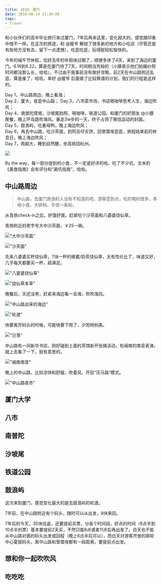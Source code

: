 ```yaml
---
title: 2018，厦门
date: 2018-06-24 17:30:09
tags:
- travel
---
```


和小伙伴们的高中毕业旅行来过厦门，7年后再来这里，变化超大的，感觉跟印象中很不一样。在这次的旅途，和 @猩爷 解锁了很多新的地方和小吃店（尽管还是有些地方没有去，留下一点遗憾），吃逛吃逛，玩得挺轻松愉快的。

今年的端午节休假，恰好去年的年假快过期了，顺便多休了4天，来到了海边的厦门。6.16到6.22，算是在厦门待了7天，时间相当充裕的（小豚表示他们拍婚纱照时间都没那么长，哈哈）。不过由于我事前没有做好攻略，前2天在中山路附近乱逛，算是废了，哈哈，幸好 @猩爷 后面做了比较靠谱的计划，我们的行程是这样的。

Day 1，中山路周边，晚上看海；  
Day 2，厦大，夜逛中山路；
Day 3，八市菜市场，书店喝咖啡思考人生，海边吹风；  
Day 4，南普陀爬坡，沙坡尾拍照、喝咖啡，铁道公园，和厦门的好朋友 @小豚 聚餐，晚上环岛路吹海风。暴走3w步的一天，终于占领了微信运动的封面。  
Day 5，鼓浪屿，吃姜母鸭，晚上海边吹风；  
Day 6，再去中山路，吃沙茶面，到阿吉仔买饼，回曾厝垵逛逛，旅程结束前的休息日，晚上海边吹风；  
Day 7，雨超大，睡到自然醒，坐高铁回杭州。

![](http://sinacloud.net/woodysblog/xiamen-2018/DSC07441.jpg)

By the way，每一部分提到的小食，不一定是好评的哈，吃了不少坑，文末的《美食指南》会有评分和“避坑指南”，哈哈。

## 中山路周边

> 中山路，去厦门旅游的人没有不知道的吧，游客签到点，吃的喝的很多，本地小食、大排档、手信一条街。

从青旅check-in之后，好饿好饿，赶紧吃个沙茶面和八婆婆烧仙草。

青旅附近的老字号大中沙茶面，￥25一碗。

!["大中沙茶面"](http://sinacloud.net/woodysblog/xiamen-2018/zhongshanRoad_shachamiandian.jpg)

!["沙茶面"](http://sinacloud.net/woodysblog/xiamen-2018/zhongshanRoad_shachamian.jpg)

先来八婆婆买杯烧仙草，7块一杯的蜂蜜/奶茶烧仙草，太有性价比了，味道又好，几乎每天都要买一杯，超满足。

!["八婆婆烧仙草"](http://sinacloud.net/woodysblog/xiamen-2018/bapopo.jpg)

!["烧仙草本草"](http://sinacloud.net/woodysblog/xiamen-2018/shaoxiancao.jpg)

晚餐后，天还没黑，赶紧来海边看一会海，吹吹海风。

!["中山路出来的海边"](http://sinacloud.net/woodysblog/xiamen-2018/zhongshanroad_harbor.jpg)

!["轮渡"](http://sinacloud.net/woodysblog/xiamen-2018/zhongshanRoad_lundu.JPG)

快要离开码头的时候，可能快要下雨了，夕阳特别美。

!["日落"](http://sinacloud.net/woodysblog/xiamen-2018/zhongshanRoad_sunset.JPG)

中山路有一间新华书店，刚好碰到上面的茶馆新开张搞活动，有闽南的南音表演，就上去看了一下，挺有意思的。

!["闽南南音"](http://sinacloud.net/woodysblog/xiamen-2018/nanyin.jpg)

晚上的中山路，比较凉快和舒服，吹着风，开启“压马路”模式。

!["中山路夜市"](http://sinacloud.net/woodysblog/xiamen-2018/zhongshanRoad_nightMarket.jpg)

## 厦门大学

## 八市

## 南普陀

## 沙坡尾

## 铁道公园

## 鼓浪屿

这次来到厦门，感觉变化最大的是去鼓浪屿的轮渡。

7年前，在中山路附近有个码头，随时可以从出发，8块来回。

7年后的今天，35块往返，还要提前买票，分各个时间段，好点的时间（8点半到10点半的票）基本要提前2天买，不然只能8点或者11点后再出发了。白天也不能从中山路对面的码头出发或回程（晚上6点半后可以），而白天对游客开放的邮轮中心夏鼓码头，离中山路和曾厝垵都有一段距离，要提前点出发。

## 想和你一起吹吹风

## 吃吃吃